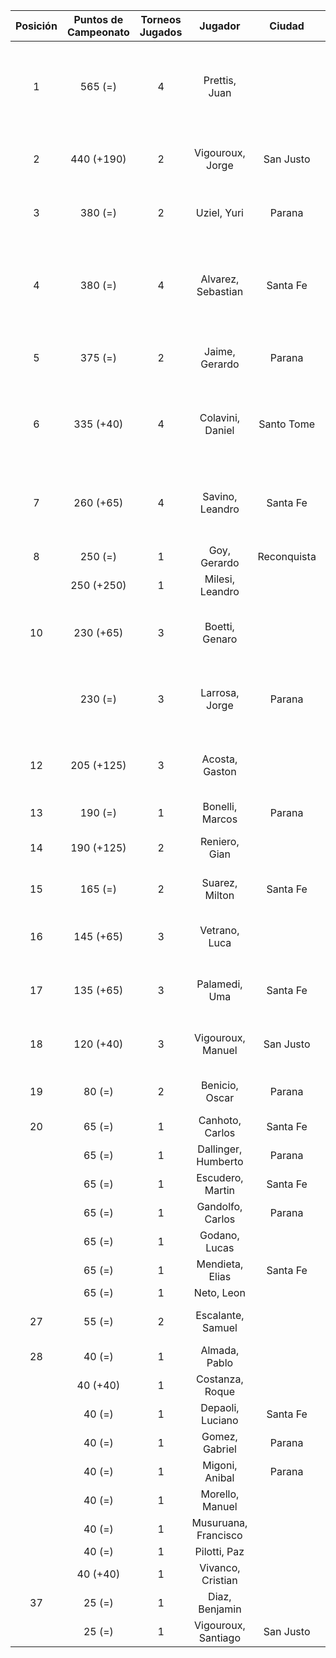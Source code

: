 |  Posición  |  Puntos de Campeonato  |  Torneos Jugados  |       Jugador        |   Ciudad    |  Afiliación  |                Puntos sumados                |
|:----------:|:----------------------:|:-----------------:|:--------------------:|:-----------:|:------------:|:--------------------------------------------:|
|     1      |        565 (=)         |         4         |    Prettis, Juan     |             |              | 250 (T03) + 125 (T02) + 125 (T04) + 65 (T01) |
|     2      |       440 (+190)       |         2         |   Vigouroux, Jorge   |  San Justo  | Tiro Federal |            250 (T04) + 190 (T05)             |
|     3      |        380 (=)         |         2         |     Uziel, Yuri      |   Parana    | Tiro Federal |            190 (T02) + 190 (T04)             |
|     4      |        380 (=)         |         4         |  Alvarez, Sebastian  |  Santa Fe   |   Atemeli    | 125 (T03) + 125 (T01) + 65 (T04) + 65 (T02)  |
|     5      |        375 (=)         |         2         |    Jaime, Gerardo    |   Parana    |   Aspatem    |            250 (T02) + 125 (T01)             |
|     6      |       335 (+40)        |         4         |   Colavini, Daniel   | Santo Tome  |   Atemeli    |  190 (T01) + 65 (T03) + 40 (T05) + 40 (T02)  |
|     7      |       260 (+65)        |         4         |   Savino, Leandro    |  Santa Fe   |   Atemeli    |  65 (T01) + 65 (T03) + 65 (T02) + 65 (T05)   |
|     8      |        250 (=)         |         1         |     Goy, Gerardo     | Reconquista |    ATMAR     |                  250 (T01)                   |
|            |       250 (+250)       |         1         |   Milesi, Leandro    |             |              |                  250 (T05)                   |
|     10     |       230 (+65)        |         3         |    Boetti, Genaro    |             |              |       125 (T04) + 65 (T05) + 40 (T03)        |
|            |        230 (=)         |         3         |    Larrosa, Jorge    |   Parana    | Tiro Federal |       125 (T02) + 65 (T01) + 40 (T03)        |
|     12     |       205 (+125)       |         3         |    Acosta, Gaston    |             |              |       125 (T05) + 40 (T04) + 40 (T02)        |
|     13     |        190 (=)         |         1         |   Bonelli, Marcos    |   Parana    |   Aspatem    |                  190 (T03)                   |
|     14     |       190 (+125)       |         2         |    Reniero, Gian     |             |              |             125 (T05) + 65 (T03)             |
|     15     |        165 (=)         |         2         |    Suarez, Milton    |  Santa Fe   |              |             125 (T03) + 40 (T01)             |
|     16     |       145 (+65)        |         3         |    Vetrano, Luca     |             |              |        65 (T05) + 40 (T04) + 40 (T03)        |
|     17     |       135 (+65)        |         3         |    Palamedi, Uma     |  Santa Fe   |   Atemeli    |        65 (T05) + 40 (T02) + 30 (T03)        |
|     18     |       120 (+40)        |         3         |  Vigouroux, Manuel   |  San Justo  | Tiro Federal |        40 (T04) + 40 (T05) + 40 (T03)        |
|     19     |         80 (=)         |         2         |    Benicio, Oscar    |   Parana    |   Aspatem    |             40 (T04) + 40 (T02)              |
|     20     |         65 (=)         |         1         |   Canhoto, Carlos    |  Santa Fe   |   Atemeli    |                   65 (T02)                   |
|            |         65 (=)         |         1         | Dallinger, Humberto  |   Parana    | Tiro Federal |                   65 (T04)                   |
|            |         65 (=)         |         1         |   Escudero, Martin   |  Santa Fe   |   Atemeli    |                   65 (T03)                   |
|            |         65 (=)         |         1         |   Gandolfo, Carlos   |   Parana    | Tiro Federal |                   65 (T02)                   |
|            |         65 (=)         |         1         |    Godano, Lucas     |             |              |                   65 (T01)                   |
|            |         65 (=)         |         1         |   Mendieta, Elias    |  Santa Fe   |              |                   65 (T04)                   |
|            |         65 (=)         |         1         |      Neto, Leon      |             |              |                   65 (T04)                   |
|     27     |         55 (=)         |         2         |  Escalante, Samuel   |             |              |             30 (T03) + 25 (T01)              |
|     28     |         40 (=)         |         1         |    Almada, Pablo     |             |              |                   40 (T02)                   |
|            |        40 (+40)        |         1         |   Costanza, Roque    |             |              |                   40 (T05)                   |
|            |         40 (=)         |         1         |   Depaoli, Luciano   |  Santa Fe   |   Atemeli    |                   40 (T03)                   |
|            |         40 (=)         |         1         |    Gomez, Gabriel    |   Parana    | Tiro Federal |                   40 (T02)                   |
|            |         40 (=)         |         1         |    Migoni, Anibal    |   Parana    |   Aspatem    |                   40 (T02)                   |
|            |         40 (=)         |         1         |   Morello, Manuel    |             |              |                   40 (T03)                   |
|            |         40 (=)         |         1         | Musuruana, Francisco |             |              |                   40 (T03)                   |
|            |         40 (=)         |         1         |     Pilotti, Paz     |             |              |                   40 (T03)                   |
|            |        40 (+40)        |         1         |  Vivanco, Cristian   |             |              |                   40 (T05)                   |
|     37     |         25 (=)         |         1         |    Diaz, Benjamin    |             |              |                   25 (T04)                   |
|            |         25 (=)         |         1         | Vigouroux, Santiago  |  San Justo  | Tiro Federal |                   25 (T04)                   |